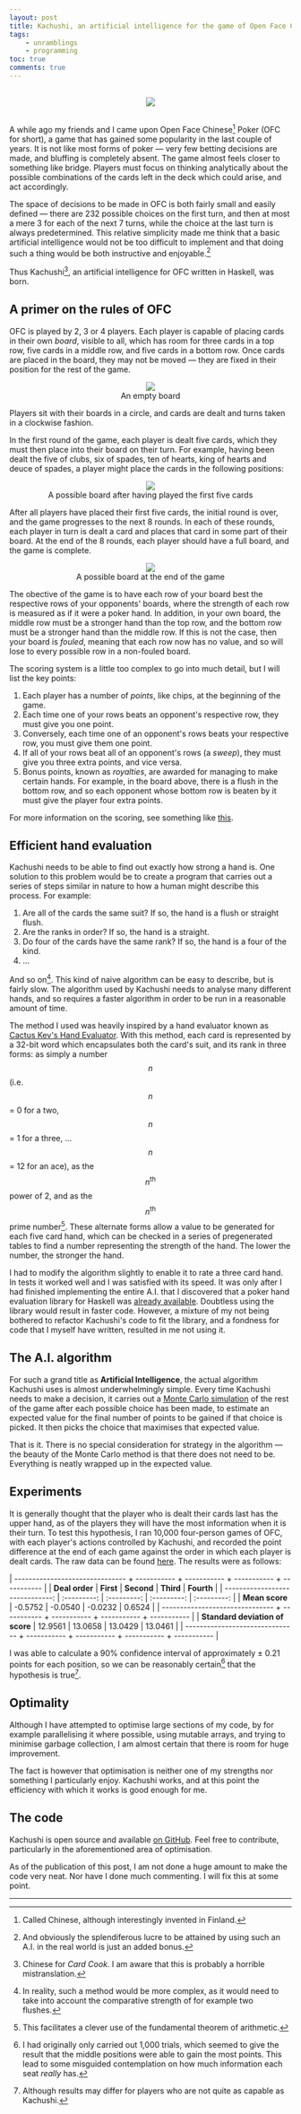 ```yaml
---
layout: post
title: Kachushi, an artificial intelligence for the game of Open Face Chinese Poker
tags: 
    - unramblings
    - programming
toc: true
comments: true
---
```


<center><img src="/public/assets/kachushi.svg" style="padding: 1rem;" /></center>

A while ago my friends and I came upon Open Face Chinese[^finland] Poker (OFC for short), a game that has gained some popularity in the last couple of years. It is not like most forms of poker &mdash; very few betting decisions are made, and bluffing is completely absent. The game almost feels closer to something like bridge. Players must focus on thinking analytically about the possible combinations of the cards left in the deck which could arise, and act accordingly.

The space of decisions to be made in OFC is both fairly small and easily defined &mdash; there are 232 possible choices on the first turn, and then at most a mere 3 for each of the next 7 turns, while the choice at the last turn is always predetermined. This relative simplicity made me think that a basic artificial intelligence would not be too difficult to implement and that doing such a thing would be both instructive and enjoyable.[^lucre] 

Thus Kachushi[^chinese], an artificial intelligence for OFC written in Haskell, was born.

## A primer on the rules of OFC

OFC is played by 2, 3 or 4 players. Each player is capable of placing cards in their own *board*, visible to all, which has room for three cards in a top row, five cards in a middle row, and five cards in a bottom row. Once cards are placed in the board, they may not be moved &mdash; they are fixed in their position for the rest of the game.

<center><figure>
    <img src="/public/assets/emptyboard.svg" style="padding: 0rem; margin-bottom: 0rem;" />
    <figcaption>An empty board</figcaption>
</figure></center>

Players sit with their boards in a circle, and cards are dealt and turns taken in a clockwise fashion.

In the first round of the game, each player is dealt five cards, which they must then place into their board on their turn. For example, having been dealt the five of clubs, six of spades, ten of hearts, king of hearts and deuce of spades, a player might place the cards in the following positions:

<center><figure>
    <img src="/public/assets/firstfive.svg" style="padding: 0rem; margin-bottom: 0rem;" />
    <figcaption>A possible board after having played the first five cards</figcaption>
</figure></center>

After all players have placed their first five cards, the initial round is over, and the game progresses to the next 8 rounds. In each of these rounds, each player in turn is dealt a card and places that card in some part of their board. At the end of the 8 rounds, each player should have a full board, and the game is complete.

<center><figure>
    <img src="/public/assets/fullboard.svg" style="padding: 0rem; margin-bottom: 0rem;" />
    <figcaption>A possible board at the end of the game</figcaption>
</figure></center>

The obective of the game is to have each row of your board best the respective rows of your opponents' boards, where the strength of each row is measured as if it were a poker hand. In addition, in your own board, the middle row must be a stronger hand than the top row, and the bottom row must be a stronger hand than the middle row. If this is not the case, then your board is *fouled*, meaning that each row now has no value, and so will lose to every possible row in a non-fouled board.

The scoring system is a little too complex to go into much detail, but I will list the key points:

1. Each player has a number of *points*, like chips, at the beginning of the game.
1. Each time one of your rows beats an opponent's respective row, they must give you one point.
1. Conversely, each time one of an opponent's rows beats your respective row, you must give them one point.
1. If all of your rows beat all of an opponent's rows (a *sweep*), they must give you three extra points, and vice versa.
1. Bonus points, known as *royalties*, are awarded for managing to make certain hands. For example, in the board above, there is a flush in the bottom row, and so each opponent whose bottom row is beaten by it must give the player four extra points.

For more information on the scoring, see something like [this](http://www.openfaceodds.com/rules.html).

## Efficient hand evaluation

Kachushi needs to be able to find out exactly how strong a hand is. One solution to this problem would be to create a program that carries out a series of steps similar in nature to how a human might describe this process. For example:

1. Are all of the cards the same suit? If so, the hand is a flush or straight flush.
1. Are the ranks in order? If so, the hand is a straight.
1. Do four of the cards have the same rank? If so, the hand is a four of the kind.
1. ...

And so on[^morecomplex]. This kind of naive algorithm can be easy to describe, but is fairly slow. The algorithm used by Kachushi needs to analyse many different hands, and so requires a faster algorithm in order to be run in a reasonable amount of time.

The method I used was heavily inspired by a hand evaluator known as [Cactus Kev's Hand Evaluator](http://www.suffecool.net/poker/evaluator.html). With this method, each card is represented by a 32-bit word which encapsulates both the card's suit, and its rank in three forms: as simply a number $$n$$ (i.e. $$n$$ = 0 for a two, $$n$$ = 1 for a three, ... $$n$$ = 12 for an ace), as the $$n^\text{th}$$ power of 2, and as the $$n^\text{th}$$ prime number[^fundamental]. These alternate forms allow a value to be generated for each five card hand, which can be checked in a series of
pregenerated tables to find a number representing the strength of the hand. The lower the number, the stronger the hand. 

I had to modify the algorithm slightly to enable it to rate a three card hand. In tests it worked well and I was satisfied with its speed. It was only after I had finished implementing the entire A.I. that I discovered that a poker hand evaluation library for Haskell was [already available](http://hackage.haskell.org/package/poker-eval-0.3.1/docs/Data-Poker.html#t:CardSet). Doubtless using the library would result in faster code. However, a mixture of my not being bothered to refactor Kachushi's code to fit the library, and a fondness for code that I myself have
written, resulted in me not using it.

## The A.I. algorithm

For such a grand title as **Artificial Intelligence**, the actual algorithm Kachushi uses is almost underwhelmingly simple. Every time Kachushi needs to make a decision, it carries out a [Monte Carlo simulation](http://en.wikipedia.org/wiki/Monte_Carlo_method) of the rest of the game after each possible choice has been made, to estimate an expected value for the final number of points to be gained if that choice is picked. It then picks the choice that maximises that expected value. 

That is it. There is no special consideration for strategy in the algorithm &mdash; the beauty of the Monte Carlo method is that there does not need to be. Everything is neatly wrapped up in the expected value.

## Experiments

It is generally thought that the player who is dealt their cards last has the upper hand, as of the players they will have the most information when it is their turn. To test this hypothesis, I ran 10,000 four-person games of OFC, with each player's actions controlled by Kachushi, and recorded the point difference at the end of each game against the order in which each player is dealt cards. The raw data can be found [here](/public/assets/kachushidata). The results were as follows:

 | ------------------------------- + ----------- + ----------- + ----------- + ----------- |
 | **Deal order**                  | **First**   | **Second**  | **Third**   | **Fourth**  |
 | ------------------------------: | :---------: | :---------: | :---------: | :---------: |
 | **Mean score**                  | -0.5752     | -0.0540     | -0.0232     | 0.6524      |
 | ------------------------------- + ----------- + ----------- + ----------- + ----------- |
 | **Standard deviation of score** | 12.9561     | 13.0658     | 13.0429     | 13.0461     |
 | ------------------------------- + ----------- + ----------- + ----------- + ----------- |

I was able to calculate a 90% confidence interval of approximately &plusmn; 0.21 points for each position, so we can be reasonably certain[^reasonably] that the hypothesis is true[^maydiffer].

## Optimality

Although I have attempted to optimise large sections of my code, by for example parallelising it where possible, using mutable arrays, and trying to minimise garbage collection, I am almost certain that there is room for huge improvement. 

The fact is however that optimisation is neither one of my strengths nor something I particularly enjoy. Kachushi works, and at this point the efficiency with which it works is good enough for me.

## The code

Kachushi is open source and available [on GitHub](https://github.com/ScrambledEggsOnToast/Kachushi). Feel free to contribute, particularly in the aforementioned area of optimisation.

As of the publication of this post, I am not done a huge amount to make the code very neat. Nor have I done much commenting. I will fix this at some point.

 ---

[^finland]: Called Chinese, although interestingly invented in Finland.
[^lucre]: And obviously the splendiferous lucre to be attained by using such an A.I. in the real world is just an added bonus.
[^chinese]: Chinese for *Card Cook*. I am aware that this is probably a horrible mistranslation.
[^morecomplex]: In reality, such a method would be more complex, as it would need to take into account the comparative strength of for example two flushes.
[^fundamental]: This facilitates a clever use of the fundamental theorem of arithmetic.
[^reasonably]: I had originally only carried out 1,000 trials, which seemed to give the result that the middle positions were able to gain the most points. This lead to some misguided contemplation on how much information each seat *really* has. 
[^maydiffer]: Although results may differ for players who are not quite as capable as Kachushi.
